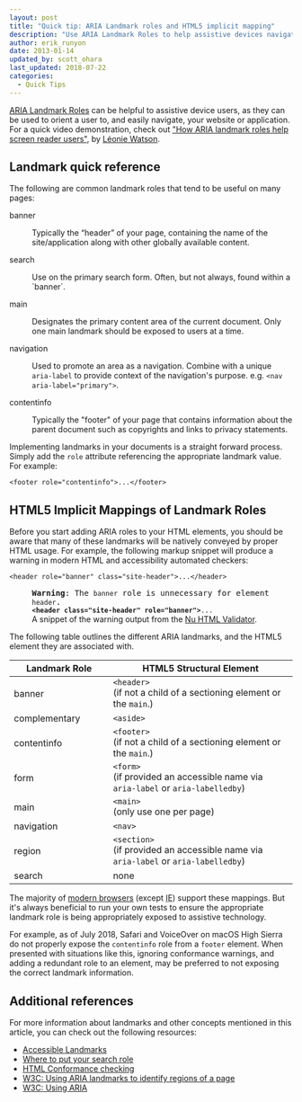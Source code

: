 ```yaml
---
layout: post
title: "Quick tip: ARIA Landmark roles and HTML5 implicit mapping"
description: "Use ARIA Landmark Roles to help assistive devices navigate the markup."
author: erik_runyon
date: 2013-01-14
updated_by: scott_ohara
last_updated: 2018-07-22
categories:
  - Quick Tips
---
```

<a href="https://w3c.github.io/aria/#landmark_roles"><abbr title="Accessible Rich Internet Application">ARIA</abbr> Landmark Roles</a> can be helpful to assistive device users, as they can be used to orient a user to, and easily navigate, your website or application. For a quick video demonstration, check out ["How ARIA landmark roles help screen reader users"](https://youtu.be/IhWMou12_Vk), by [Léonie Watson](https://tink.uk/).

## Landmark quick reference
The following are common landmark roles that tend to be useful on many pages:

<dl>
  <dt>banner</dt>
  <dd>
    <p>
      Typically the “header” of your page, containing the name of the site/application along with other globally available content.
    </p>
  </dd>
  <dt>search</dt>
  <dd>
    <p>
      Use on the primary search form. Often, but not always, found within a `banner`.
    </p>
  </dd>
  <dt>main</dt>
  <dd>
    <p>
      Designates the primary content area of the current document. Only one main landmark should be exposed to users at a time.
    </p>
  </dd>
  <dt>navigation</dt>
  <dd>
    <p>
      Used to promote an area as a navigation. Combine with a unique <code>aria-label</code> to provide context of the navigation's purpose. e.g. <code>&lt;nav aria-label="primary"></code>.
    </p>
  </dd>
  <dt>contentinfo</dt>
  <dd>
    <p>Typically the "footer" of your page that contains information about the parent document such as copyrights and links to privacy statements.</p>
  </dd>
</dl>

Implementing landmarks in your documents is a straight forward process. Simply add the <code>role</code> attribute referencing the appropriate landmark value. For example:
```
<footer role="contentinfo">...</footer>
```


## HTML5 Implicit Mappings of Landmark Roles
Before you start adding <abbr>ARIA</abbr> roles to your HTML elements, you should be aware that many of these landmarks will be natively conveyed by proper HTML usage. For example, the following markup snippet will produce a warning in modern HTML and accessibility automated checkers:

```
<header role="banner" class="site-header">...</header>
```

<figure class="figure-callout">
  <samp>
    <strong>Warning</strong>: <span>The <code>banner</code> role is unnecessary for element <code>header</code>.</span>
    <br>
    <code><b>&lt;header class="site-header" role="banner"&gt;</b>...</code>
  </samp>
  <figcaption>
    A snippet of the warning output from the <a href="https://validator.w3.org/nu/">Nu HTML Validator</a>.
  </figcaption>
</figure>

The following table outlines the different <abbr>ARIA</abbr> landmarks, and the HTML5 element they are associated with.

<table class="table-dividers">
  <col width="35%">
  <thead>
    <tr>
        <th scope="col">Landmark Role</th>
        <th scope="col">HTML5 Structural Element</th>
    </tr>
  </thead>
  <tbody>
    <tr>
      <td>banner</td>
      <td>
        <code>&lt;header&gt;</code>
        <br>(if not a child of a sectioning element or the <code>main</code>.)
      </td>
    </tr>
    <tr>
      <td>complementary</td>
      <td>
        <code>&lt;aside&gt;</code>
      </td>
    </tr>
    <tr>
      <td>contentinfo</td>
      <td>
        <code>&lt;footer&gt;</code>
        <br>(if not a child of a sectioning element or the <code>main</code>.)
      </td>
    </tr>
    <tr>
      <td>form</td>
      <td>
        <code>&lt;form&gt;</code>
        <br>(if provided an accessible name via <code>aria-label</code> or <code>aria-labelledby</code>)
      </td>
    </tr>
    <tr>
      <td>main</td>
      <td>
        <code>&lt;main&gt;</code>
        <br>(only use one per page)
      </td>
    </tr>
    <tr>
      <td>navigation</td>
      <td>
        <code>&lt;nav&gt;</code>
      </td>
    </tr>
    <tr>
      <td>region</td>
      <td>
        <code>&lt;section&gt;</code>
        <br> (if provided an accessible name via <code>aria-label</code> or <code>aria-labelledby</code>)
      </td>
    </tr>
    <tr>
      <td>search</td>
      <td>
        none
      </td>
    </tr>
  </tbody>
</table>

The majority of [modern browsers](http://www.html5accessibility.com/) (except <abbr title="Internet Explorer">IE</abbr>) support these mappings. But it's always beneficial to run your own tests to ensure the appropriate landmark role is being appropriately exposed to assistive technology.

For example, as of July 2018, Safari and VoiceOver on macOS High Sierra do not properly expose the <code>contentinfo</code> role from a <code>footer</code> element. When presented with situations like this, ignoring conformance warnings, and adding a redundant role to an element, may be preferred to not exposing the correct landmark information.


## Additional references
For more information about landmarks and other concepts mentioned in this article, you can check out the following resources:

* [Accessible Landmarks](https://www.scottohara.me/blog/2018/03/03/landmarks.html)
* [Where to put your search role](http://adrianroselli.com/2015/08/where-to-put-your-search-role.html)
* [HTML Conformance checking](https://developer.paciellogroup.com/blog/2015/08/short-note-on-html-conformance-checking/)
* [W3C: Using ARIA landmarks to identify regions of a page](https://www.w3.org/TR/WCAG20-TECHS/ARIA11.html)
* [W3C: Using ARIA](https://www.w3.org/TR/using-aria/)
